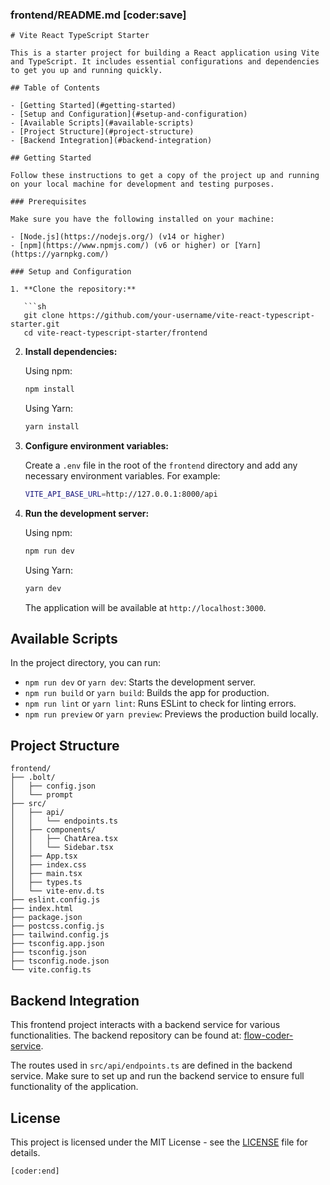 ### frontend/README.md [coder:save]
```
# Vite React TypeScript Starter

This is a starter project for building a React application using Vite and TypeScript. It includes essential configurations and dependencies to get you up and running quickly.

## Table of Contents

- [Getting Started](#getting-started)
- [Setup and Configuration](#setup-and-configuration)
- [Available Scripts](#available-scripts)
- [Project Structure](#project-structure)
- [Backend Integration](#backend-integration)

## Getting Started

Follow these instructions to get a copy of the project up and running on your local machine for development and testing purposes.

### Prerequisites

Make sure you have the following installed on your machine:

- [Node.js](https://nodejs.org/) (v14 or higher)
- [npm](https://www.npmjs.com/) (v6 or higher) or [Yarn](https://yarnpkg.com/)

### Setup and Configuration

1. **Clone the repository:**

   ```sh
   git clone https://github.com/your-username/vite-react-typescript-starter.git
   cd vite-react-typescript-starter/frontend
   ```

2. **Install dependencies:**

   Using npm:
   ```sh
   npm install
   ```

   Using Yarn:
   ```sh
   yarn install
   ```

3. **Configure environment variables:**

   Create a `.env` file in the root of the `frontend` directory and add any necessary environment variables. For example:
   ```sh
   VITE_API_BASE_URL=http://127.0.0.1:8000/api
   ```

4. **Run the development server:**

   Using npm:
   ```sh
   npm run dev
   ```

   Using Yarn:
   ```sh
   yarn dev
   ```

   The application will be available at `http://localhost:3000`.

## Available Scripts

In the project directory, you can run:

- `npm run dev` or `yarn dev`: Starts the development server.
- `npm run build` or `yarn build`: Builds the app for production.
- `npm run lint` or `yarn lint`: Runs ESLint to check for linting errors.
- `npm run preview` or `yarn preview`: Previews the production build locally.

## Project Structure

```
frontend/
├── .bolt/
│   ├── config.json
│   └── prompt
├── src/
│   ├── api/
│   │   └── endpoints.ts
│   ├── components/
│   │   ├── ChatArea.tsx
│   │   └── Sidebar.tsx
│   ├── App.tsx
│   ├── index.css
│   ├── main.tsx
│   ├── types.ts
│   └── vite-env.d.ts
├── eslint.config.js
├── index.html
├── package.json
├── postcss.config.js
├── tailwind.config.js
├── tsconfig.app.json
├── tsconfig.json
├── tsconfig.node.json
└── vite.config.ts
```

## Backend Integration

This frontend project interacts with a backend service for various functionalities. The backend repository can be found at: [flow-coder-service](https://github.com/CI-T-HyperX/flow-coder-service).

The routes used in `src/api/endpoints.ts` are defined in the backend service. Make sure to set up and run the backend service to ensure full functionality of the application.

## License

This project is licensed under the MIT License - see the [LICENSE](LICENSE) file for details.
```
[coder:end]